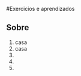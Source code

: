 #Exercicios e aprendizados

<h2>Sobre</h2>
<ol>
<li>casa</li>
<li>casa</li>

<li></li>
<li></li>
<li></li>
</ol>
